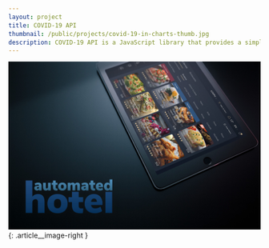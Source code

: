 ```yaml
---
layout: project
title: COVID-19 API
thumbnail: /public/projects/covid-19-in-charts-thumb.jpg
description: COVID-19 API is a JavaScript library that provides a simple API for the Johns Hopkins University CSSE COVID-19 time series data.
---
```


![Automated Hotel](/public/projects/automated-hotel.jpg){: .article__image-right }
